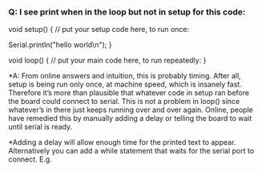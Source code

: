 ### Q: I see print when in the loop but not in setup for this code:
void setup() {
  // put your setup code here, to run once:
  
  Serial.println("hello world\n");
}

void loop() {
  // put your main code here, to run repeatedly:
}

*A: From online answers and intuition, this is probably timing. After all, setup is being run only once, at machine speed, which is insanely fast. Therefore it’s more than plausible that whatever code in setup ran before the board could connect to serial. This is not a problem in loop() since whatever’s in there just keeps running over and over again. Online, people have remedied this by manually adding a delay or telling the board to wait until serial is ready. 

*Adding a delay will allow enough time for the printed text to appear. Alternatively you can add a while statement that waits for the serial port to connect. E.g.
